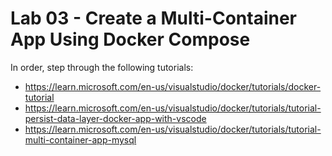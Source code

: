 # Lab 03 - Create a Multi-Container App Using Docker Compose

In order, step through the following tutorials:

* https://learn.microsoft.com/en-us/visualstudio/docker/tutorials/docker-tutorial
* https://learn.microsoft.com/en-us/visualstudio/docker/tutorials/tutorial-persist-data-layer-docker-app-with-vscode
* https://learn.microsoft.com/en-us/visualstudio/docker/tutorials/tutorial-multi-container-app-mysql
